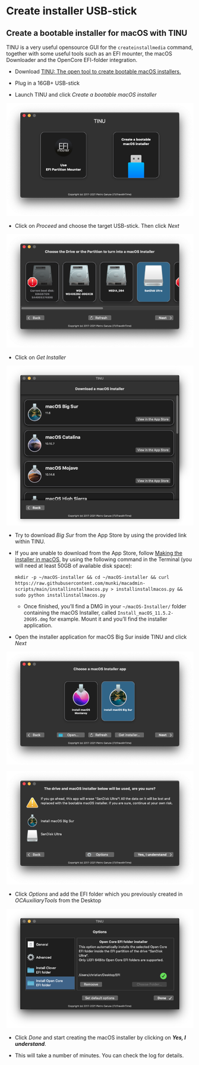 # Create installer USB-stick

## Create a bootable installer for macOS with TINU

TINU is a very useful opensource GUI for the `createinstallmedia` command, together with some useful tools such as an EFI mounter, the macOS Downloader and the OpenCore EFI-folder integration.

- Download [TINU: The open tool to create bootable macOS installers.](https://github.com/ITzTravelInTime/TINU)

- Plug in a 16GB+ USB-stick

- Launch TINU and click *Create a bootable macOS installer*

![](images/tinu_launched.png)

- Click on *Proceed* and choose the target USB-stick. Then click *Next*

![](images/tinu_choose_drive.png)

- Click on *Get Installer*

![](images/tinu_get_installer.png)

- Try to download *Big Sur* from the App Store by using the provided link within TINU.

- If you are unable to download from the App Store, follow [Making the installer in macOS](https://dortania.github.io/OpenCore-Install-Guide/installer-guide/mac-install.html#downloading-macos-modern-os), by using the following command in the Terminal (you will need at least 50GB of available disk space):
  
  ```
  mkdir -p ~/macOS-installer && cd ~/macOS-installer && curl https://raw.githubusercontent.com/munki/macadmin-scripts/main/installinstallmacos.py > installinstallmacos.py && sudo python installinstallmacos.py
  ```
  
  - Once finished, you’ll find a DMG in your `~/macOS-Installer/` folder containing the macOS Installer, called `Install_macOS_11.5.2-20G95.dmg` for example. Mount it and you’ll find the installer application.

- Open the installer application for macOS Big Sur inside TINU and click *Next*

![](images/tinu_choose_installer.png)

![](images/tinu_confirm_installer.png)

- Click *Options* and add the EFI folder which you previously created in *OCAuxiliaryTools* from the Desktop

![](images/tinu_add_opencore.png)

- Click *Done* and start creating the macOS installer by clicking on ***Yes, I understand***. 

- This will take a number of minutes. You can check the log for details.
